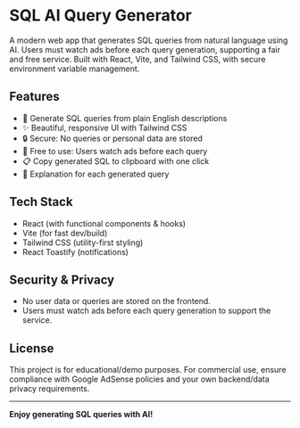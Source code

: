 # SQL AI Query Generator 

A modern  web app that generates SQL queries from natural language using AI. Users must watch ads before each query generation, supporting a fair and free service. Built with React, Vite, and Tailwind CSS, with  secure environment variable management.

## Features
- 🧠 Generate SQL queries from plain English descriptions
- ✨ Beautiful, responsive UI with Tailwind CSS
- 🔒 Secure: No queries or personal data are stored
- 💸 Free to use: Users watch ads before each query
- 📋 Copy generated SQL to clipboard with one click
- 📝 Explanation for each generated query


## Tech Stack
- React (with functional components & hooks)
- Vite (for fast dev/build)
- Tailwind CSS (utility-first styling)
- React Toastify (notifications)

## Security & Privacy
- No user data or queries are stored on the frontend.
- Users must watch ads before each query generation to support the service.


## License
This project is for educational/demo purposes. For commercial use, ensure compliance with Google AdSense policies and your own backend/data privacy requirements.

---

**Enjoy generating SQL queries with AI!**
